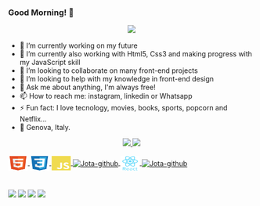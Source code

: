 ### Good Morning! 👋

<!-- markdownlint-disable MD033 MD041 -->
<!-- <p align="center">
  <h3 align="center">⌨️ Readme Typing SVG</h3>
</p> -->

<p align="center">
  <img src="https://readme-typing-svg.demolab.com/?lines=Hi+there!+How are you doing?;+I+am+Joao+Paulo+Dagostin!;Welcome+to+my+Profile!&font=Fira%20Code&center=true&width=380&height=50&duration=4000&pause=1000">
</p>



- 🔭 I’m currently working on my future
- 🌱 I’m currently also working with Html5, Css3 and making progress with my JavaScript skill
- 👯 I’m looking to collaborate on many front-end projects
- 🤔 I’m looking to help with my knowledge in front-end design
- 💬 Ask me about anything, I'm always free!
- 📫 How to reach me: instagram, linkedin or Whatsapp
- ⚡ Fun fact: I love tecnology, movies, books, sports, popcorn and Netflix...
- 📍 Genova, Italy.


<div align="center">
  <a href="https://github.com/jotadagostin">
  <img height="150em" src="https://github-readme-stats.vercel.app/api?username=jotadagostin&show_icons=true&theme=dark&include_all_commits=true&count_private=true"/>
  <img height="150em" src="https://github-readme-stats.vercel.app/api/top-langs/?username=jotadagostin&layout=compact&langs_count=7&theme=dark"/>
</div>

<div style="display: inline_block"><br>
    <img align="center" alt="Jota-HTML" height="30" width="40" src="https://raw.githubusercontent.com/devicons/devicon/master/icons/html5/html5-original.svg">
    <img align="center" alt="Jota-CSS" height="30" width="40" src="https://raw.githubusercontent.com/devicons/devicon/master/icons/css3/css3-original.svg">
    <img align="center" alt="Jota-Js" height="30" width="40" src="https://raw.githubusercontent.com/devicons/devicon/master/icons/javascript/javascript-plain.svg">
    <img align="center" alt="Jota-github" height="30" width="40" src="https://upload.wikimedia.org/wikipedia/commons/thumb/3/3f/Git_icon.svg/2048px-Git_icon.svg.png">
    <img align="center" alt="Jota-github" height="30" width="40" src="https://github.com/devicons/devicon/blob/master/icons/react/react-original-wordmark.svg">
    <img align="center" alt="Jota-github" height="30" width="40" src="https://icons.iconarchive.com/icons/papirus-team/papirus-apps/512/mysql-workbench-icon.png">

  </div>

#
  
  <div> 
  
   <a href="https://www.instagram.com/jotadagostin/" target="_blank"><img src="https://img.shields.io/badge/-Instagram-%23E4405F?style=for-the-badge&logo=instagram&logoColor=white" target="_blank"></a>
  <a href = "dagostinjota@gmail.com"><img src="https://img.shields.io/badge/-Gmail-%23333?style=for-the-badge&logo=gmail&logoColor=white" target="_blank"></a>
  <a href="https://www.linkedin.com/in/jo%C3%A3o-paulo-dagostin-9b262b1b2/" target="_blank"><img src="https://img.shields.io/badge/-LinkedIn-%230077B5?style=for-the-badge&logo=linkedin&logoColor=white" target="_blank"></a>
  <a href="jota_dagostin#2881" target="_blank"><img src="https://img.shields.io/badge/Discord-7289DA?style=for-the-badge&logo=discord&logoColor=white" target="_blank"></a> 
 
   
  
 
</div>



